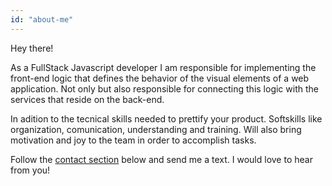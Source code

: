 ```yaml
---
id: "about-me"
---
```


Hey there!

As a FullStack Javascript developer I am responsible for implementing the front-end logic that defines the behavior of the visual elements of a web
application. Not only but also responsible for connecting this logic with the services that reside on the back-end.

In adition to the tecnical skills needed to prettify your product. Softskills like organization, comunication,
understanding and training. Will also bring motivation and joy to the team in order to accomplish tasks.

Follow the [contact section](#contact) below and send me a text. I would love to hear from you!
